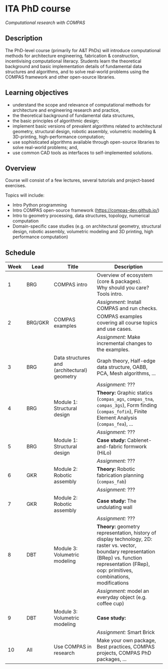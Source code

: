 # ITA PhD course

*Computational research with COMPAS*

## Description

The PhD-level course (primarily for A&T PhDs) will introduce computational methods for architecture engineering, fabrication & construction, incentivising computational literacy. Students learn the theoretical background and basic implementation details of fundamental data structures and algorithms, and to solve real-world problems using the COMPAS framework and other open-source libraries.

## Learning objectives

* understand the scope and relevance of computational methods for architecture and engineering research and practice,
* the theoretical background of fundamental data structures, 
* the basic principles of algorithmic design; 
* implement basic versions of prevalent algorithms related to architectural geometry, structural design, robotic assembly, volumetric modeling & 3D-printing, high-performance computation; 
* use sophisticated algorithms available through open-source libraries to solve real-world problems; and, 
* use common CAD tools as interfaces to self-implemented solutions.

## Overview

Course will consist of a few lectures, several tutorials and project-based exercises.

Topics will include:

* Intro Python programming
* Intro COMPAS open-source framework (https://compas-dev.github.io/) 
* Intro to geometry processing, data structures, topology, numerical computation
* Domain-specific case studies (e.g. on architectural geometry, structural design, robotic assembly, volumetric modeling and 3D printing, high performance computation)

## Schedule

Week | Lead | Title | Description
---- | ---- | ----- | ---
1 | BRG | COMPAS intro | Overview of ecosystem (core & packages).<br />Why should you care?<br />Tools intro.
|||| *Assignment:* Install COMPAS and run checks.
2 | BRG/GKR | COMPAS examples | COMPAS examples covering all course topics and use cases.
|||| *Assignment:* Make incremental changes to the examples.
3 | BRG | Data structures and (architectural) geometry | Graph theory, Half-edge data structure, OABB, PCA, Mesh algorithms, ...
|||| *Assignment:* ???
4 | BRG | Module 1: Structural design | **Theory:** Graphic statics (`compas_ags`, `compas_tna`, `compas_3gs`), Form finding (`compas_fofin`), Finite Element Analysis (`compas_fea`), ...
|||| *Assignment:* ???
5 | BRG | Module 1: Structural design | **Case study:** Cablenet-and-fabric formwork (HiLo)
|||| *Assignment:* ???
6 | GKR | Module 2: Robotic assembly | **Theory:** Robotic fabrication planning (`compas_fab`)
|||| *Assignment:* ???
7 | GKR | Module 2: Robotic assembly | **Case study:** The undulating wall
|||| *Assignment:* ???
8 | DBT | Module 3: Volumetric modeling | **Theory:** geometry representation, history of display technology, 2D: raster vs. vector, boundary representation (BRep) vs. function representation (FRep), oop: primitives, combinations, modifications
|||| *Assignment:* model an everyday object (e.g. coffee cup)
9 | DBT | Module 3: Volumetric modeling | **Case study:**
|||| *Assignment:* Smart Brick
10 | All | Use COMPAS in research | Make your own package, Best practices, COMPAS projects, COMPAS PhD packages, ...

